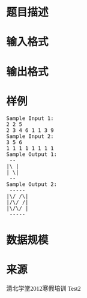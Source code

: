 

# 题目描述



# 输入格式



# 输出格式



# 样例


<pre>Sample Input 1:
2 2 5
2 3 4 6 1 1 3 9
Sample Input 2:
3 5 6
1 1 1 1 1 1 1 1
Sample Output 1:
 --
|\ |
| \|
 --
Sample Output 2:
 -----
|\/ /\|
|/\/ /|
|\/\/ |
 ----- 
</pre>

# 数据规模



# 来源


<p>
	<span style="font-family:Microsoft YaHei;font-size:16px;"><span style="font-family:Microsoft YaHei;font-size:16px;">清北学堂2012寒假培训 Test2</span></span> 
</p>
